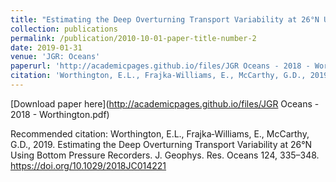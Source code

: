 ```yaml
---
title: "Estimating the Deep Overturning Transport Variability at 26°N Using Bottom Pressure Recorders"
collection: publications
permalink: /publication/2010-10-01-paper-title-number-2
date: 2019-01-31
venue: 'JGR: Oceans'
paperurl: 'http://academicpages.github.io/files/JGR Oceans - 2018 - Worthington.pdf'
citation: 'Worthington, E.L., Frajka‐Williams, E., McCarthy, G.D., 2019. Estimating the Deep Overturning Transport Variability at 26°N Using Bottom Pressure Recorders. J. Geophys. Res. Oceans 124, 335–348. https://doi.org/10.1029/2018JC014221'
---
```


[Download paper here](http://academicpages.github.io/files/JGR Oceans - 2018 - Worthington.pdf)

Recommended citation: Worthington, E.L., Frajka‐Williams, E., McCarthy, G.D., 2019. Estimating the Deep Overturning Transport Variability at 26°N Using Bottom Pressure Recorders. J. Geophys. Res. Oceans 124, 335–348. https://doi.org/10.1029/2018JC014221
